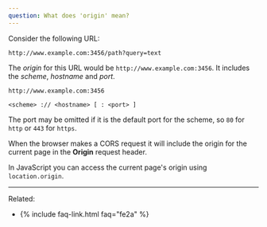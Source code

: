 ```yaml
---
question: What does 'origin' mean?
---
```


Consider the following URL:

```
http://www.example.com:3456/path?query=text
```

The *origin* for this URL would be `http://www.example.com:3456`. It includes the *scheme*, *hostname* and *port*.

```
http://www.example.com:3456
```

```
<scheme> :// <hostname> [ : <port> ]
```

The port may be omitted if it is the default port for the scheme, so `80` for `http` or `443` for `https`.

When the browser makes a CORS request it will include the origin for the current page in the **Origin** request header.

In JavaScript you can access the current page's origin using `location.origin`.

---

Related:

* {% include faq-link.html faq="fe2a" %}
